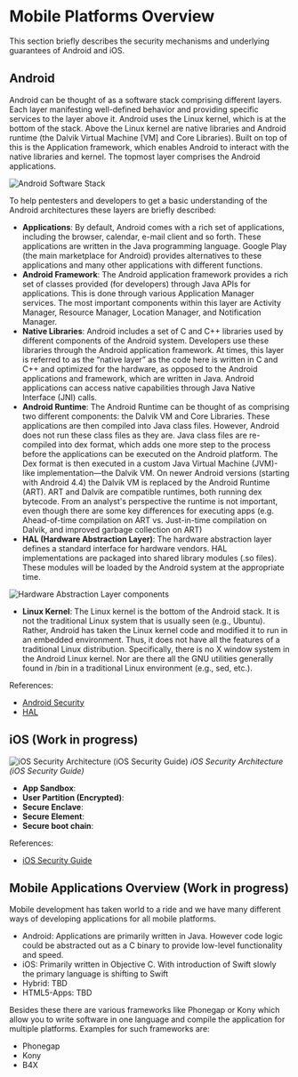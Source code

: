 # Mobile Platforms Overview

This section briefly describes the security mechanisms and underlying guarantees of Android and iOS.

## Android 

Android can be thought of as a software stack comprising different layers. Each layer manifesting well-defined behavior and providing specific services to the layer above it. Android uses the Linux kernel, which is at the bottom of the stack. Above the Linux kernel are native libraries and Android runtime (the Dalvik Virtual Machine [VM] and Core Libraries). Built on top of this is the Application framework, which enables Android to interact with the native libraries and kernel. The topmost layer comprises the Android applications.

![Android Software Stack](https://source.android.com/security/images/android_software_stack.png)

To help pentesters and developers to get a basic understanding of the Android architectures these layers are briefly described:

* **Applications**: By default, Android comes with a rich set of applications, including the browser, calendar, e-mail client and so forth. These applications are written in the Java programming language. Google Play (the main marketplace for Android) provides alternatives to these applications and many other applications with different functions. 
* **Android Framework**: The Android application framework provides a rich set of classes provided (for developers) through Java APIs for applications. This is done through various Application Manager services. The most important components within this layer are Activity Manager, Resource Manager, Location Manager, and Notification Manager.
* **Native Libraries**: Android includes a set of C and C++ libraries used by different components of the Android system. Developers use these libraries through the Android application framework. At times, this layer is referred to as the “native layer” as the code here is written in C and C++ and optimized for the hardware, as opposed to the Android applications and framework, which are written in Java. Android applications can access native capabilities through Java Native Interface (JNI) calls.
* **Android Runtime**: The Android Runtime can be thought of as comprising two different components: the Dalvik VM and Core Libraries. These applications are then compiled into Java class files. However, Android does not run these class files as they are. Java class files are re-compiled into dex format, which adds one more step to the process before the applications can be executed on the Android platform. The Dex format is then executed in a custom Java Virtual Machine (JVM)-like implementation—the Dalvik VM. On newer Android versions (starting with Android 4.4) the Dalvik VM is replaced by the Android Runtime (ART). ART and Dalvik are compatible runtimes, both running dex bytecode. From an analyst's perspective the runtime is not important, even though there are some key differences for executing apps (e.g. Ahead-of-time compilation on ART vs. Just-in-time compilation on Dalvik, and improved garbage collection on ART)
* **HAL (Hardware Abstraction Layer)**: The hardware abstraction layer defines a standard interface for hardware vendors. HAL implementations are packaged into shared library modules (.so files). These modules will be loaded by the Android system at the appropriate time.

![Hardware Abstraction Layer components](https://source.android.com/devices/images/ape_fwk_hal.png)

* **Linux Kernel**: The Linux kernel is the bottom of the Android stack. It is not the traditional Linux system that is usually seen (e.g., Ubuntu). Rather, Android has taken the Linux kernel code and modified it to run in an embedded environment. Thus, it does not have all the features of a traditional Linux distribution. Specifically, there is no X window system in the Android Linux kernel. Nor are there all the GNU utilities generally found in /bin in a traditional Linux environment (e.g., sed, etc.).

References: 
+ [Android Security](https://source.android.com/security/)
+ [HAL](https://source.android.com/devices/)


## iOS (Work in progress)

![iOS Security Architecture (iOS Security Guide)](http://bb-conservation.de/sven/iOS_Security_Architecture.png)
*iOS Security Architecture (iOS Security Guide)*

* **App Sandbox**:
* **User Partition (Encrypted)**:
* **Secure Enclave**:
* **Secure Element**:
* **Secure boot chain**:



References: 
+ [iOS Security Guide](https://www.apple.com/business/docs/iOS_Security_Guide.pdf)

## Mobile Applications Overview (Work in progress)

Mobile development has taken world to a ride and we have many different ways of developing applications for all mobile platforms.

* Android: Applications are primarily written in Java. However code logic could be abstracted out as a C binary to provide low-level functionality and speed.
* iOS: Primarily written in Objective C. With introduction of Swift slowly the primary language is shifting to Swift
* Hybrid: TBD
* HTML5-Apps: TBD

Besides these there are various frameworks like Phonegap or Kony which allow you to write software in one language and compile the application for multiple platforms.
Examples for such frameworks are:
* Phonegap
* Kony 
* B4X
